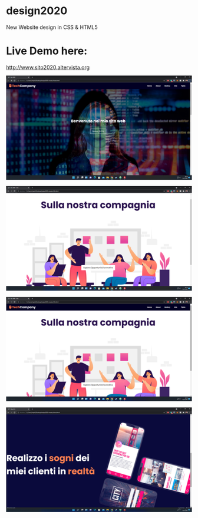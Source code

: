 # design2020
New Website design in CSS &amp; HTML5


# Live Demo here:

http://www.sito2020.altervista.org

<img src="https://github.com/anonik9900/design2020/blob/master/gitpreview/w1.png"></img>

<img src="https://github.com/anonik9900/design2020/blob/master/gitpreview/w2.png"></img>

<img src="https://github.com/anonik9900/design2020/blob/master/gitpreview/w3.png"></img>

<img src="https://github.com/anonik9900/design2020/blob/master/gitpreview/w4.png"></img>
